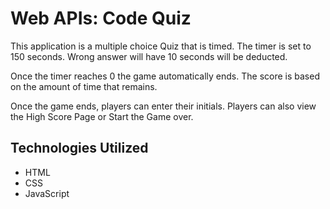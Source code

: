 # Web APIs: Code Quiz

This application is a multiple choice Quiz that is timed. The timer is set to 150 seconds. 
Wrong answer will have 10 seconds will be deducted.

Once the timer reaches 0 the game automatically ends. The score is based on the amount of time that remains.

Once the game ends, players can enter their initials.  Players can also view the High Score Page or Start the Game over.

## Technologies Utilized
* HTML
* CSS
* JavaScript